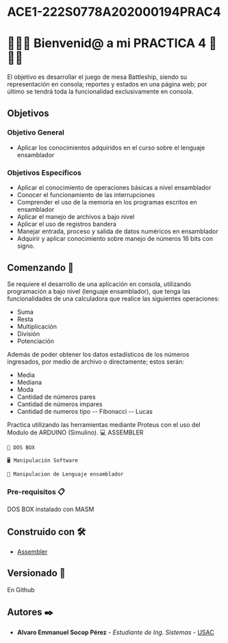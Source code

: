 # ACE1-222S0778A202000194PRAC4

# 🥇🥇🤗  Bienvenid@ a mi PRACTICA 4  🤗🥇🥇
El objetivo es desarrollar el juego de mesa Battleship, siendo su representación en consola;
reportes y estados en una página web; por último se tendrá toda la funcionalidad
exclusivamente en consola.


## Objetivos
### Objetivo General
- Aplicar los conocimientos adquiridos en el curso sobre el lenguaje ensamblador


### Objetivos Específicos
- Aplicar el conocimiento de operaciones básicas a nivel ensamblador
- Conocer el funcionamiento de las interrupciones
- Comprender el uso de la memoria en los programas escritos en ensamblador
- Aplicar el manejo de archivos a bajo nivel
- Aplicar el uso de registros bandera
- Manejar entrada, proceso y salida de datos numéricos en ensamblador
- Adquirir y aplicar conocimiento sobre manejo de números 16 bits con signo.


## Comenzando 🚀

Se requiere el desarrollo de una aplicación en consola, utilizando programación a bajo nivel (lenguaje
ensamblador), que tenga las funcionalidades de una calculadora que realice las siguientes operaciones:
- Suma
- Resta
- Multiplicación
- División
- Potenciación

Además de poder obtener los datos estadísticos de los números ingresados, por medio de archivo o
directamente; estos serán:

- Media
- Mediana
- Moda
- Cantidad de números pares
- Cantidad de números impares
- Cantidad de numeros tipo
-- Fibonacci
-- Lucas


Practica utilizando las herramientas mediante Proteus con el uso del Modulo de ARDUINO (Simulino).
    💻 ASSEMBLER
    
    🔌 DOS BOX
    
    🖥 Manipulación Software
    
    🎇 Manipulacion de Lenguaje ensamblador

### Pre-requisitos 📋
DOS BOX instalado con MASM 


## Construido con 🛠️

* [Assembler](https://yassinebridi.github.io/asm-docs/) 

## Versionado 📌
En Github 

## Autores ✒️

* **Alvaro Emmanuel Socop Pérez** - *Estudiante de Ing. Sistemas* - [USAC](https://github.com/Alvaro-SP)
